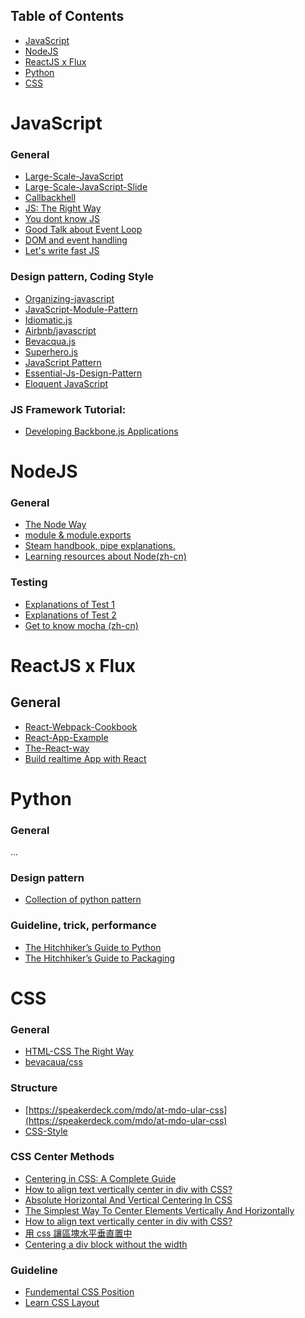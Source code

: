 ## Table of Contents

- [JavaScript](#javascript)
- [NodeJS](#nodejs)
- [ReactJS x Flux](#reactjs-x-flux)
- [Python](#python--)
- [CSS](#css--)

JavaScript
==
### General
- [Large-Scale-JavaScript](http://addyosmani.com/largescalejavascript/)  
- [Large-Scale-JavaScript-Slide](http://www.slideshare.net/AddyOsmani/largescale-javascript-development)  
- [Callbackhell](http://callbackhell.com/)  
- [JS: The Right Way](http://jstherightway.org/)  
- [You dont know JS](https://github.com/getify/You-Dont-Know-JS)
- [Good Talk about Event Loop](https://youtu.be/8aGhZQkoFbQ)
- [DOM and event handling](http://quirksmode.org/js/contents.html)
- [Let's write fast JS](https://medium.com/the-javascript-collection/lets-write-fast-javascript-2b03c5575d9e)  

### Design pattern, Coding Style
- [Organizing-javascript](http://alistapart.com/article/the-design-of-code-organizing-javascript)  
- [JavaScript-Module-Pattern](https://css-tricks.com/how-do-you-structure-javascript-the-module-pattern-edition/)  
- [Idiomatic.js](https://github.com/rwaldron/idiomatic.js)  
- [Airbnb/javascript](https://github.com/airbnb/javascript)  
- [Bevacqua.js](https://github.com/bevacqua/js)  
- [Superhero.js](https://github.com/superherojs/superherojs)  
- [JavaScript Pattern](https://github.com/shichuan/javascript-patterns)  
- [Essential-Js-Design-Pattern](http://addyosmani.com/resources/essentialjsdesignpatterns/book/)
- [Eloquent JavaScript](http://eloquentjavascript.net/)

### JS Framework Tutorial:
- [Developing Backbone.js Applications](http://addyosmani.github.io/backbone-fundamentals/)

NodeJS
==
### General
- [The Node Way](http://thenodeway.io/)
- [module & module.exports](https://cnodejs.org/topic/5231a630101e574521e45ef8)
- [Steam handbook, pipe explanations.](https://github.com/substack/stream-handbook)
- [Learning resources about Node(zh-cn)](https://github.com/youyudehexie/node123)

### Testing
- [Explanations of Test 1](http://samwize.com/2014/02/08/a-guide-to-mochas-describe-it-and-setup-hooks/)
- [Explanations of Test 2](http://syshen.cc/post/23479369750/mocha-node-js-unit-test)
- [Get to know mocha (zh-cn)](https://cnodejs.org/topic/516526766d38277306c7d277)

ReactJS x Flux
==
## General
- [React-Webpack-Cookbook](https://github.com/christianalfoni/react-webpack-cookbook)
- [React-App-Example](https://github.com/tylermcginnis/github-notetaker-egghead)
- [The-React-way](https://blog.risingstack.com/the-react-way-getting-started-tutorial/)
- [Build realtime App with React](https://scotch.io/tutorials/build-a-real-time-twitter-stream-with-node-and-react-js)

Python  
==
### General
...
### Design pattern  
- [Collection of python pattern](https://github.com/faif/python-patterns)  

### Guideline, trick, performance
- [The Hitchhiker’s Guide to Python](http://docs.python-guide.org/en/latest/)  
- [The Hitchhiker’s Guide to Packaging](http://the-hitchhikers-guide-to-packaging.readthedocs.org/en/latest/index.html)

CSS  
==
### General
- [HTML-CSS The Right Way](https://github.com/renoirb/htmlcsstherightway)  
- [bevacaua/css](https://github.com/bevacqua/css)  

### Structure  
- [https://speakerdeck.com/mdo/at-mdo-ular-css](https://speakerdeck.com/mdo/at-mdo-ular-css)   
- [CSS-Style](https://github.com/byrichardpowell/CSS-Style)    

### CSS Center Methods
- [Centering in CSS: A Complete Guide
](https://css-tricks.com/centering-css-complete-guide/)
- [How to align text vertically center in div with CSS?](http://stackoverflow.com/questions/8865458/how-to-align-text-vertically-center-in-div-with-css)
- [Absolute Horizontal And Vertical Centering In CSS](http://www.smashingmagazine.com/2013/08/absolute-horizontal-vertical-centering-css/)
- [The Simplest Way To Center Elements Vertically And Horizontally](http://tutorialzine.com/2015/09/quick-tip-the-simplest-way-to-center-elements-vertically-and-horizontally/)
- [How to align text vertically center in div with CSS?](http://stackoverflow.com/questions/8865458/how-to-align-text-vertically-center-in-div-with-css)
- [用 css 讓區塊水平垂直置中](http://muki.tw/tech/css-div-center/)
- [Centering a div block without the width](http://stackoverflow.com/questions/283961/centering-a-div-block-without-the-width)

### Guideline
- [Fundemental CSS Position](http://www.barelyfitz.com/screencast/html-training/css/positioning/)
- [Learn CSS Layout](http://learnlayout.com/)
